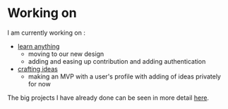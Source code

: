 # Working on
  
I am currently working on : 

- [learn anything](https://learn-anything.xyz/)
	- moving to our new design
	- adding and easing up contribution and adding authentication
- [crafting ideas](https://github.com/nikitavoloboev/crafting-ideas)
	- making an MVP with a user's profile with adding of ideas privately for now

The big projects I have already done can be seen in more detail [here](https://nikitavoloboev.xyz/projects/).

